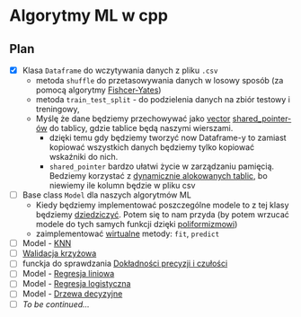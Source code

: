 # Algorytmy ML w cpp

## Plan
- [x] Klasa `Dataframe` do wczytywania danych z pliku `.csv` 
    - metoda `shuffle` do przetasowywania danych w losowy sposób (za pomocą algorytmy [Fishcer-Yates](https://en.wikipedia.org/wiki/Fisher%E2%80%93Yates_shuffle)) 
    - metoda `train_test_split` - do podzielenia danych na zbiór testowy i treningowy,
    - Myślę że dane będziemy przechowywać jako [vector](https://en.cppreference.com/w/cpp/container/vector) [shared_pointer-ów](https://www.youtube.com/watch?v=4bdp9aHzuQY) do tablicy, gdzie tablice będą naszymi wierszami.
      - dzięki temu gdy będziemy tworzyć now Dataframe-y to zamiast kopiować wszystkich danych będziemy tylko kopiować wskaźniki do nich.
      - `shared_pointer` bardzo ułatwi życie w zarządzaniu pamięcią. Bedziemy korzystać z [dynamicznie alokowanych tablic](https://mattomatti.com/pl/cp14), bo niewiemy ile kolumn będzie w pliku csv
- [ ] Base class `Model` dla naszych algorytmów ML
  - Kiedy będziemy implementować poszczególne modele to z tej klasy będziemy [dziedziczyć](https://www.youtube.com/watch?v=ZesZXlBcROA).
    Potem się to nam przyda (by potem wrzucać modele do tych samych funkcji dzięki [poliformizmowi](https://www.youtube.com/watch?v=9hGPe6BnTY4))
  - zaimplementować [wirtualne](https://www.geeksforgeeks.org/virtual-function-cpp/) metody: `fit`, `predict`
- [ ] Model - [KNN](https://www.youtube.com/watch?v=HVXime0nQeI)
- [ ] [Walidacja krzyżowa](https://pl.wikipedia.org/wiki/Sprawdzian_krzy%C5%BCowy)
- [ ] funckja do sprawdzania [Dokładności precyzji i czułości](https://developers.google.com/machine-learning/crash-course/classification/accuracy-precision-recall?hl=pl)
- [ ] Model - [Regresja liniowa](https://www.youtube.com/watch?v=7ArmBVF2dCs)
- [ ] Model - [Regresja logistyczna](https://www.youtube.com/watch?v=yIYKR4sgzI8&list=PLblh5JKOoLUKxzEP5HA2d-Li7IJkHfXSe)
- [ ] Model - [Drzewa decyzyjne](https://www.youtube.com/watch?v=_L39rN6gz7Y)
- [ ] *To be continued...*